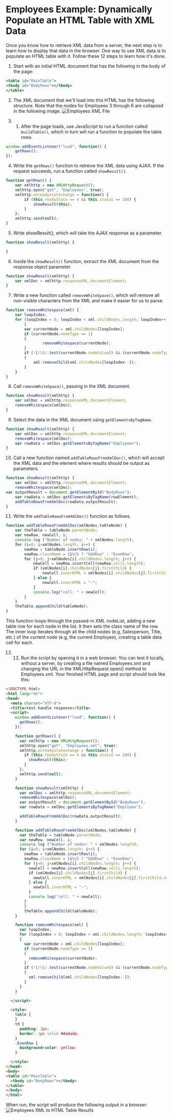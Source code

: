 # Employees Example: Dynamically Populate an HTML Table with XML Data

Once you know how to retrieve XML data from a server, the next step is to learn how to display that data in the browser. One way to use XML data is to populate an HTML table with it. Follow these 12 steps to learn how it's done.

1. Start with an initial HTML document that has the following in the body of the page: 
```xml
<table id="MainTable">
<tbody id="BodyRows"></tbody>
</table>
```

2.	The XML document that we'll load into this HTML has the following structure. Note that the nodes for Employees 3 through 6 are collapsed in the following image.
    ![Employees XML File](https://github.com/MrMikey59/00---Projects/blob/master/Web%20Design/XML/Employees/EmployeesXMLExample.png)
    
3. 1.	After the page loads, use JavaScript to run a function called `buildTable()`, which in turn will run a function to populate the table rows. 
```javascript
window.addEventListener("load", function() {
	getRows();
});
```

4.	Write the `getRows()` function to retreive the XML data using AJAX. If the request succeeds, run a function called `showResult()`.
```javascript
function getRows() {
	var xmlhttp = new XMLHttpRequest();
	xmlhttp.open("get", "Employees", true);
	xmlhttp.onreadystatechange = function() {
		if (this.readyState == 4 && this.status == 200) {
			showResult(this);
		}
	};
	xmlhttp.send(null);
}
```

5. Write showResult(), which will take the AJAX response as a parameter. 
```javascript
function showResult(xmlhttp) {

}
```

6. Inside the `showResult()` function, extract the XML document from the response object parameter. 
```javascript
function showResult(xmlhttp) {
	var xmlDoc = xmlhttp.responseXML.documentElement;
}
```

7. Write a new function called `removeWhiteSpace()`, which will remove all non-visible characters from the XML and make it easier for us to parse. 
```javascript
function removeWhitespace(xml) {
	var loopIndex;
	for (loopIndex = 0; loopIndex < xml.childNodes.length; loopIndex++)
		{
		var currentNode = xml.childNodes[loopIndex];
		if (currentNode.nodeType == 1)
		{
				removeWhitespace(currentNode);
		}
		if (!(/\S/.test(currentNode.nodeValue)) && (currentNode.nodeType == 3))
		{
			xml.removeChild(xml.childNodes[loopIndex--]);
		}
	}
}
```

8. Call `removeWhiteSpace()`, passing in the XML document. 
```javascript
function showResult(xmlhttp) {
	var xmlDoc = xmlhttp.responseXML.documentElement;
	removeWhitespace(xmlDoc);
}
```

9. Select the data in the XML document using `getElementsByTagName`. 
```javascript
function showResult(xmlhttp) {
	var xmlDoc = xmlhttp.responseXML.documentElement;
	removeWhitespace(xmlDoc);
	var rowData = xmlDoc.getElementsByTagName("Employees");
}
```

10. Call a new function named `addTableRowsFromXmlDoc()`, which will accept the XML data and the element where results should be output as parameters. 
```javascript
function showResult(xmlhttp) {
	var xmlDoc = xmlhttp.responseXML.documentElement;
	removeWhitespace(xmlDoc);
var outputResult = document.getElementById("BodyRows");
	var rowData = xmlDoc.getElementsByTagName(rowElement);
	addTableRowsFromXmlDoc(rowData,outputResult);
}
```


11. Write the `addTableRowsFromXmlDoc()` function as follows. 
```javascript
function addTableRowsFromXmlDoc(xmlNodes,tableNode) {
	var theTable = tableNode.parentNode;
	var newRow, newCell, i;
	console.log ("Number of nodes: " + xmlNodes.length);
	for (i=0; i<xmlNodes.length; i++) {
		newRow = tableNode.insertRow(i);
		newRow.className = (i%2) ? "OddRow" : "EvenRow";
		for (j=0; j<xmlNodes[i].childNodes.length; j++) {
			newCell = newRow.insertCell(newRow.cells.length);
			if (xmlNodes[i].childNodes[j].firstChild) {
				newCell.innerHTML = xmlNodes[i].childNodes[j].firstChild.nodeValue;
			} else {
				newCell.innerHTML = "-";
			}
			console.log("cell: " + newCell);
		}
	}
	theTable.appendChild(tableNode);
}
```
This function loops through the passed-in XML nodeList, adding a new table row for each node in the list. It then sets the class name of the row. The inner loop iterates through all the child nodes (e.g, Salesperson, Title, etc.) of the current node (e.g, the current Employee), creating a table data cell for each. 

12. 12.	Run the script by opening it in a web browser. You can test it locally, without a server, by creating a file named Employees.xml and changing the URL in the XMLHttpRequest open() method to Employees.xml. Your finished HTML page and script should look like this: 
```html
<!DOCTYPE html>
<html lang="en">
<head>
  <meta charset="UTF-8">
  <title>test handle response</title>
  <script>
    window.addEventListener("load", function() {
      getRows();
    });

    function getRows() {
      var xmlhttp = new XMLHttpRequest();
      xmlhttp.open("get", "Employees.xml", true);
      xmlhttp.onreadystatechange = function() {
        if (this.readyState == 4 && this.status == 200) {
          showResult(this);
        }
      };
      xmlhttp.send(null);
    }

    function showResult(xmlhttp) {
      var xmlDoc = xmlhttp.responseXML.documentElement;
      removeWhitespace(xmlDoc);
      var outputResult = document.getElementById("BodyRows");
      var rowData = xmlDoc.getElementsByTagName("Employee");

      addTableRowsFromXmlDoc(rowData,outputResult);
    }

    function addTableRowsFromXmlDoc(xmlNodes,tableNode) {
      var theTable = tableNode.parentNode;
      var newRow, newCell, i;
      console.log ("Number of nodes: " + xmlNodes.length);
      for (i=0; i<xmlNodes.length; i++) {
        newRow = tableNode.insertRow(i);
        newRow.className = (i%2) ? "OddRow" : "EvenRow";
        for (j=0; j<xmlNodes[i].childNodes.length; j++) {
          newCell = newRow.insertCell(newRow.cells.length);
          if (xmlNodes[i].childNodes[j].firstChild) {
            newCell.innerHTML = xmlNodes[i].childNodes[j].firstChild.nodeValue;
          } else {
            newCell.innerHTML = "-";
          }
          console.log("cell: " + newCell);
        }
        }
        theTable.appendChild(tableNode);
    }

    function removeWhitespace(xml) {
      var loopIndex;
      for (loopIndex = 0; loopIndex < xml.childNodes.length; loopIndex++)
      {
        var currentNode = xml.childNodes[loopIndex];
        if (currentNode.nodeType == 1)
        {
          removeWhitespace(currentNode);
        }
        if (!(/\S/.test(currentNode.nodeValue)) && (currentNode.nodeType == 3))
        {
          xml.removeChild(xml.childNodes[loopIndex--]);
        }
      }
    }

  </script>

  <style>
    table {
    }
    td {
      padding: 2px;
      border: 1px solid #dadada;
    }
    .EvenRow {
      background-color: yellow;
    }

  </style>
</head>
<body>
<table id="MainTable">
  <tbody id="BodyRows"></tbody>
</table>
</body>
</html>
```

When run, the script will produce the following output in a browser:
![Employees XML to HTML Table Results](https://github.com/MrMikey59/00---Projects/blob/master/Web%20Design/XML/Employees/EmployesXMLResults.png)

